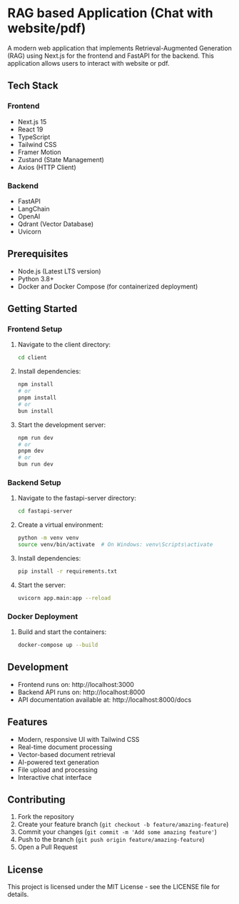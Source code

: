 # RAG based Application (Chat with website/pdf)

A modern web application that implements Retrieval-Augmented Generation (RAG) using Next.js for the frontend and FastAPI for the backend. This application allows users to interact with website or pdf.

## Tech Stack

### Frontend
- Next.js 15
- React 19
- TypeScript
- Tailwind CSS
- Framer Motion
- Zustand (State Management)
- Axios (HTTP Client)

### Backend
- FastAPI
- LangChain
- OpenAI
- Qdrant (Vector Database)
- Uvicorn

## Prerequisites

- Node.js (Latest LTS version)
- Python 3.8+
- Docker and Docker Compose (for containerized deployment)

## Getting Started

### Frontend Setup

1. Navigate to the client directory:
   ```bash
   cd client
   ```

2. Install dependencies:
   ```bash
   npm install
   # or
   pnpm install
   # or
   bun install
   ```

3. Start the development server:
   ```bash
   npm run dev
   # or
   pnpm dev
   # or
   bun run dev
   ```

### Backend Setup

1. Navigate to the fastapi-server directory:
   ```bash
   cd fastapi-server
   ```

2. Create a virtual environment:
   ```bash
   python -m venv venv
   source venv/bin/activate  # On Windows: venv\Scripts\activate
   ```

3. Install dependencies:
   ```bash
   pip install -r requirements.txt
   ```

4. Start the server:
   ```bash
   uvicorn app.main:app --reload
   ```

### Docker Deployment

1. Build and start the containers:
   ```bash
   docker-compose up --build
   ```

## Development

- Frontend runs on: http://localhost:3000
- Backend API runs on: http://localhost:8000
- API documentation available at: http://localhost:8000/docs

## Features

- Modern, responsive UI with Tailwind CSS
- Real-time document processing
- Vector-based document retrieval
- AI-powered text generation
- File upload and processing
- Interactive chat interface

## Contributing

1. Fork the repository
2. Create your feature branch (`git checkout -b feature/amazing-feature`)
3. Commit your changes (`git commit -m 'Add some amazing feature'`)
4. Push to the branch (`git push origin feature/amazing-feature`)
5. Open a Pull Request

## License

This project is licensed under the MIT License - see the LICENSE file for details. 